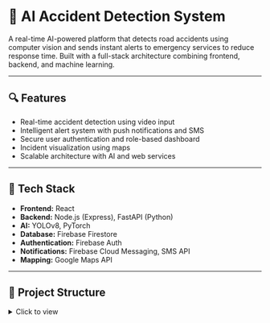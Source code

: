 # 🚧 AI Accident Detection System

A real-time AI-powered platform that detects road accidents using computer vision and sends instant alerts to emergency services to reduce response time. Built with a full-stack architecture combining frontend, backend, and machine learning.

---

## 🔍 Features

- Real-time accident detection using video input
- Intelligent alert system with push notifications and SMS
- Secure user authentication and role-based dashboard
- Incident visualization using maps
- Scalable architecture with AI and web services

---

## 🧰 Tech Stack

- **Frontend:** React
- **Backend:** Node.js (Express), FastAPI (Python)
- **AI:** YOLOv8, PyTorch
- **Database:** Firebase Firestore
- **Authentication:** Firebase Auth
- **Notifications:** Firebase Cloud Messaging, SMS API
- **Mapping:** Google Maps API

---

## 📁 Project Structure

<details>
<summary>Click to view</summary>

